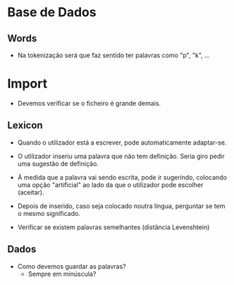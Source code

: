 # Base de Dados

## Words

- Na tokenização será que faz sentido ter palavras como "p", "k", ...

# Import 

- Devemos verificar se o ficheiro é grande demais.

## Lexicon

- Quando o utilizador está a escrever, pode automaticamente adaptar-se.

- O utilizador inseriu uma palavra que não tem definição. Seria giro pedir uma sugestão de definição.

- À medida que a palavra vai sendo escrita, pode ir sugerindo, colocando uma opção "artificial" ao lado da que o utilizador pode escolher (aceitar).

- Depois de inserido, caso seja colocado noutra língua, perguntar se tem o mesmo significado.

- Verificar se existem palavras semelhantes (distância Levenshtein)

## Dados

- Como devemos guardar as palavras?
    - Sempre em minúscula?


